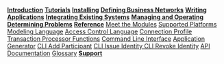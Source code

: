 **[Introduction](../introduction/introduction.html)**
**[Tutorials](../tutorials/tutorialindex.html)**
**[Installing](../installing/installingindex.html)**
**[Defining Business Networks](../business-network/businessnetwork.html)**
**[Writing Applications](../applications/genapp.html)**
**[Integrating Existing Systems](../integrating/integrating-index.html)**
**[Managing and Operating](../managing/managingindex.html)**
**[Determining Problems](../problems/diagnostics.html)**
**[Reference](../reference/MeetTheModules.html)**
[Meet the Modules](../reference/MeetTheModules.html )
[Supported Platforms](../reference/platforms.html )
[Modeling Language](../reference/cto_language.html )
[Access Control Language](../reference/acl_language.html )
[Connection Profile](../reference/connectionprofile.html )
[Transaction Processor Functions](../reference/js_scripts.html )
[Command Line Interface](../reference/commands.html )
[Application Generator](../reference/composer.generator.tests.html )
[CLI Add Participant](../reference/composer.participant.add.html )
[CLI Issue Identity ](../reference/composer.identity.issue.html )
[CLI Revoke Identity](../reference/composer.identity.revoke.html  )
[API Documentation](../jsdoc/index.html )
[Glossary](../reference/glossary.html )
**[Support](../support/index.html)**
